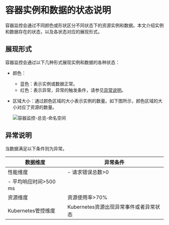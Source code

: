 # 容器实例和数据的状态说明

容器监控会通过不同颜色或形状区分不同状态下的资源实例和数据。本文介绍实例和数据存在的状态，以及各状态对应的展现形式。

## 展现形式

容器监控会通过以下几种形式展现实例和数据的各种状态：

-   颜色：
    -   蓝色：表示实例或数据正常。
    -   红色：表示异常，异常的触发条件，请参见[异常说明](#section_zif_bv5_hfo)。
-   区域大小：通过颜色区域的大小表示实例的数量。如下图所示，颜色区域的大小对应了资源的数量。

    ![容器监控-总览-命名空间](https://static-aliyun-doc.oss-accelerate.aliyuncs.com/assets/img/zh-CN/0804383261/p254105.png)


## 异常说明

当数据满足以下条件则为异常。

|数据维度|异常条件|
|----|----|
|性能维度|-   请求错误总数\>0
-   平均响应时间\>500 ms |
|资源维度|资源使用率\>70%|
|Kubernetes管控维度|Kubernetes资源出现异常事件或者异常状态|

